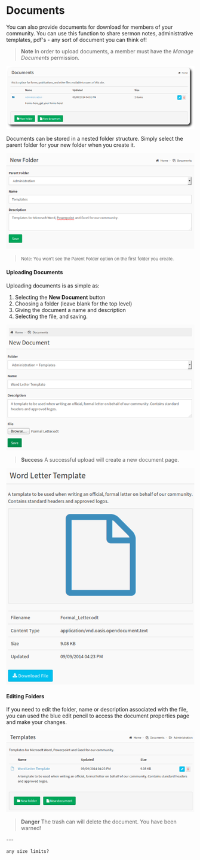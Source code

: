 # Documents

You can also provide documents for download for members of your community.  You can use this function to share sermon notes, administrative templates, pdf's - any sort of document you can think of!

>  **Note** In order to upload documents, a member must have the *Manage Documents* permission.


![document folders](../img/documents/documents-1.png)

Documents can be stored in a nested folder structure. Simply select the parent folder for your new folder when you create it.

![document folders](../img/documents/documents-2.png)

> <small>  Note: You won't see the Parent Folder option on the first folder you create.</small>

#### Uploading Documents

Uploading documents is as simple as:

1. Selecting the **New Document** button
2. Choosing a folder (leave blank for the top level)
3. Giving the document a name and description
4. Selecting the file, and saving.

![document properties](../img/documents/documents-3.png)

> **Success** A successful upload will create a new document page.

![successful upload](../img/documents/documents-4.png)

#### Editing Folders

If you need to edit the folder, name or description associated with the file, you can used the blue edit pencil to access the document properties page and make your changes.

![document details](../img/documents/documents-5.png)

> **Danger** The trash can will delete the document. You have been warned!

<p>
---


    any size limits?
